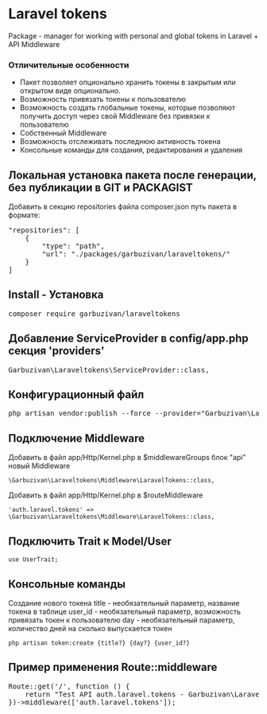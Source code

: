 # Laravel tokens

Package - manager for working with personal and global tokens in Laravel + API Middleware

### Отличительные особенности

- Пакет позволяет опционально хранить токены в закрытым или открытом виде опционально.
- Возможность привязать токены к пользователю
- Возможность создать глобальные токены, которые позволяют получить доступ через свой Middleware без привязки к
  пользователю
- Собственный Middleware
- Возможность отслеживать последнюю активность токена
- Консольные команды для создания, редактирования и удаления

## Локальная установка пакета после генерации, без публикации в GIT и PACKAGIST

Добавить в секцию repositories файла composer.json путь пакета в формате:

<pre>
"repositories": [
    {
        "type": "path",
        "url": "./packages/garbuzivan/laraveltokens/"
    }
]
</pre>

## Install - Установка

<pre>composer require garbuzivan/laraveltokens</pre>

## Добавление ServiceProvider в config/app.php секция 'providers'

<pre>Garbuzivan\Laraveltokens\ServiceProvider::class,</pre>

## Конфигурационный файл

<pre>php artisan vendor:publish --force --provider="Garbuzivan\Laraveltokens\ServiceProvider" --tag="config"</pre>

## Подключение Middleware

Добавить в файл app/Http/Kernel.php в $middlewareGroups блок "api" новый Middleware

```\Garbuzivan\Laraveltokens\Middleware\LaravelTokens::class,```

Добавить в файл app/Http/Kernel.php в $routeMiddleware

```'auth.laravel.tokens' => \Garbuzivan\Laraveltokens\Middleware\LaravelTokens::class,```

## Подключить Trait к Model/User

```use UserTrait;```

## Консольные команды

Создание нового токена title - необязательный параметр, название токена в таблице user_id - необязательный параметр,
возможность привязать токен к пользователю day - необязательный параметр, количество дней на сколько выпускается токен

```php artisan token:create {title?} {day?} {user_id?}```

## Пример применения Route::middleware

<pre>Route::get('/', function () {
    return "Test API auth.laravel.tokens - Garbuzivan\Laraveltokens\Middleware\LaravelTokens";
})->middleware(['auth.laravel.tokens']);</pre>
